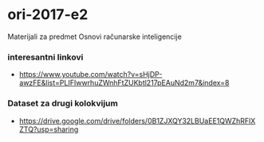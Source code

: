 # ori-2017-e2
Materijali za predmet Osnovi računarske inteligencije


### interesantni linkovi
- https://www.youtube.com/watch?v=sHjDP-awzFE&list=PLIFIwwrhuZWnhFtZUKbtl217pEAuNd2m7&index=8

### Dataset za drugi kolokvijum
- https://drive.google.com/drive/folders/0B1ZJXQY32LBUaEE1QWZhRFlXZTQ?usp=sharing

